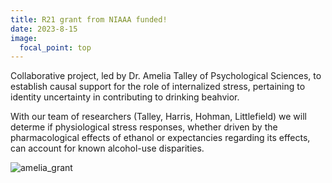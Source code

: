 ```yaml
---
title: R21 grant from NIAAA funded!
date: 2023-8-15
image:
  focal_point: top
---
```

Collaborative project, led by Dr. Amelia Talley of Psychological Sciences, to establish causal support for the role of internalized stress, pertaining to identity uncertainty in contributing to drinking beahvior. 

With our team of researchers (Talley, Harris, Hohman, Littlefield) we will determe if physiological stress responses, whether driven by the pharmacological effects of
ethanol or expectancies regarding its effects, can account for known alcohol-use disparities.

![amelia_grant](https://github.com/breanna-n-harris/Harris-lab-website/assets/58483740/ec08698a-7298-4773-b45a-94fc4cc41ef3)


